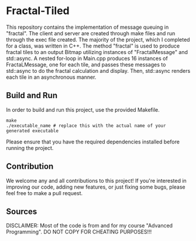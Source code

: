 # Fractal-Tiled
This repository contains the implementation of message queuing in "fractal". The client and server are created through make files and run through the exec file created. The majority of the project, which I completed for a class, was written in C++. The method "fractal" is used to produce fractal tiles to an output Bitmap utilizing instances of "FractalMessage" and std::async. A nested for-loop in Main.cpp produces 16 instances of FractaLMessage, one for each tile, and passes these messages to std::async to do the fractal calculation and display. Then, std::async renders each tile in an asynchronous manner.

## Build and Run
In order to build and run this project, use the provided Makefile.
```
make
./executable_name # replace this with the actual name of your generated executable
```

Please ensure that you have the required dependencies installed before running the project.

## Contribution
We welcome any and all contributions to this project! If you're interested in improving our code, adding new features, or just fixing some bugs, please feel free to make a pull request.

## Sources
DISCLAIMER: Most of the code is from and for my course "Advanced Programming". DO NOT COPY FOR CHEATING PURPOSES!!!

